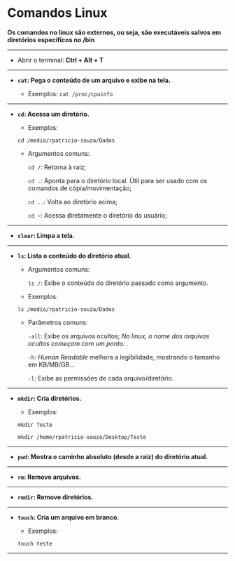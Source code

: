 # Comandos Linux

__Os comandos no linux são externos, ou seja, são executáveis salvos em diretórios específicos no /bin__

---

* Abrir o terminal: **Ctrl + Alt + T**

---

* __`cat`: Pega o conteúdo de um arquivo e exibe na tela.__

   * Exemplos: `cat /proc/cpuinfo`

---

* __`cd`: Acessa um diretório.__

   * Exemplos:
   
   `cd /media/rpatricio-souza/Dados`

   * Argumentos comuns:

      `cd /`: Retorna à raiz;

      `cd .`: Aponta para o diretório local. Útil para ser usado com os comandos de cópia/movimentação;
      
      `cd ..`: Volta ao diretório acima;

      `cd ~`: Acessa diretamente o diretório do usuário;
---

* __`clear`: Limpa a tela.__

---

* __`ls`: Lista o conteúdo do diretório atual.__
   
   * Argumentos comuns:

      `ls /`: Exibe o conteúdo do diretório passado como argumento.

   * Exemplos:
    
    `ls /media/rpatricio-souza/Dados`

   * Parâmetros comuns:

      `-all`: Exibe os arquivos ocultos;
         _No linux, o nome dos arquivos ocultos começam com um ponto: ._

      `-h`: _Human Readable_ melhora a legibilidade, mostrando o tamanho em KB/MB/GB...

      `-l`: Exibe as permissões de cada arquivo/diretório.


---

* __`mkdir`: Cria diretórios.__

   * Exemplos:
   
   `mkdir Teste`

   `mkdir /home/rpatricio-souza/Desktop/Teste`

---

* __`pwd`: Mostra o caminho absoluto (desde a raiz) do diretório atual.__

---

* __`rm`: Remove arquivos.__

---

* __`rmdir`: Remove diretórios.__

---

* __`touch`: Cria um arquivo em branco.__

   * Exemplos:

   `touch teste`

---